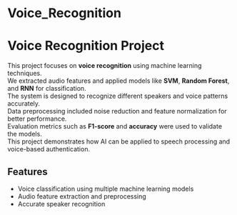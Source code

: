 # Voice_Recognition

# Voice Recognition Project

This project focuses on **voice recognition** using machine learning techniques.  
We extracted audio features and applied models like **SVM**, **Random Forest**, and **RNN** for classification.  
The system is designed to recognize different speakers and voice patterns accurately.  
Data preprocessing included noise reduction and feature normalization for better performance.  
Evaluation metrics such as **F1-score** and **accuracy** were used to validate the models.  
This project demonstrates how AI can be applied to speech processing and voice-based authentication.

## Features
- Voice classification using multiple machine learning models
- Audio feature extraction and preprocessing
- Accurate speaker recognition